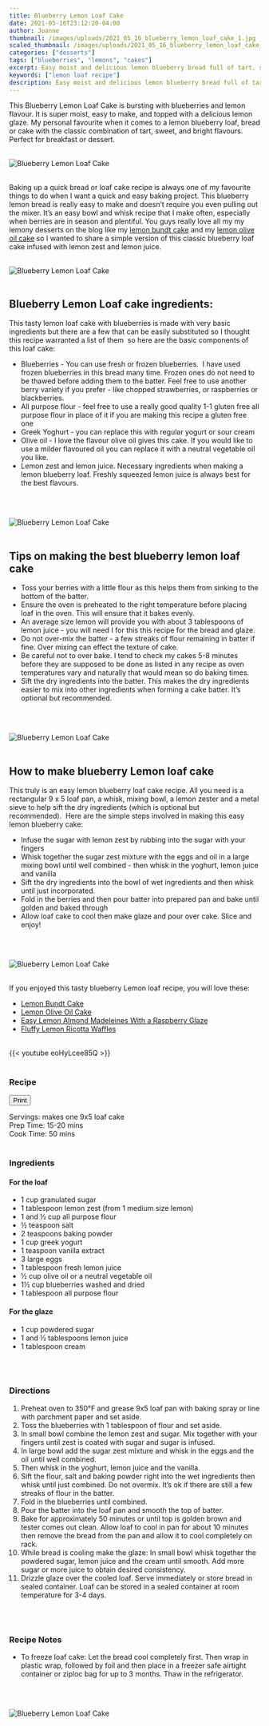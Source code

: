 ```yaml
---
title: Blueberry Lemon Loaf Cake
date: 2021-05-16T23:12:20-04:00
author: Joanne
thumbnail: /images/uploads/2021_05_16_blueberry_lemon_loaf_cake_1.jpg
scaled_thumbnail: /images/uploads/2021_05_16_blueberry_lemon_loaf_cake_0.jpg
categories: ["desserts"]
tags: ["blueberries", "lemons", "cakes"]
excerpt: Easy moist and delicious lemon blueberry bread full of tart, sweet and bright flavours 
keywords: ["lemon loaf recipe"]
description: Easy moist and delicious lemon blueberry bread full of tart, sweet and bright flavours 
---
```

<span class="blog-text">

This Blueberry Lemon Loaf Cake is bursting with blueberries and lemon flavour. It is super moist, easy to make, and topped with a delicious lemon glaze. My personal favourite when it comes to a lemon blueberry loaf, bread or cake with the classic combination of tart, sweet, and bright flavours. Perfect for breakfast or dessert.  
</br>
</br>

![Blueberry Lemon Loaf Cake](/images/uploads/2021_05_16_blueberry_lemon_loaf_cake_2.jpg)
</br>
</br>

Baking up a quick bread or loaf cake recipe is always one of my favourite things to do when I want a quick and easy baking project. This blueberry lemon bread is really easy to make and doesn’t require you even pulling out the mixer. It’s an easy bowl and whisk recipe that I make often, especially when berries are in season and plentiful. You guys really love all my my lemony desserts on the blog like my [lemon bundt cake](https://www.oliveandmango.com/lemon-bundt-cake) and my [lemon olive oil cake](https://www.oliveandmango.com/lemon-olive-oil-cake) so I wanted to share a simple version of this classic blueberry loaf cake infused with lemon zest and lemon juice. 
</br>
</br>

![Blueberry Lemon Loaf Cake](/images/uploads/2021_05_16_blueberry_lemon_loaf_cake_3.jpg)
</br>
</br>

## Blueberry Lemon Loaf cake ingredients: 
This tasty lemon loaf cake with blueberries is made with very basic ingredients but there are a few that can be easily substituted so I thought this recipe warranted a list of them  so here are the basic components of this loaf cake: 
* Blueberries - You can use fresh or frozen blueberries.  I have used frozen blueberries in this bread many time. Frozen ones do not need to be thawed before adding them to the batter. Feel free to use another berry variety if you prefer - like chopped strawberries, or raspberries or blackberries. 
* All purpose flour - feel free to use a really good quality 1-1 gluten free all purpose flour in place of it if you are making this recipe a gluten free one 
* Greek Yoghurt - you can replace this with regular yogurt or sour cream 
* Olive oil - I love the flavour olive oil gives this cake. If you would like to use a milder flavoured oil you can replace it with a neutral vegetable oil you like. 
* Lemon zest and lemon juice. Necessary ingredients when making a lemon blueberry loaf. Freshly squeezed lemon juice is always best for the best flavours. 
</br>
</br>

![Blueberry Lemon Loaf Cake](/images/uploads/2021_05_16_blueberry_lemon_loaf_cake_4.jpg)
</br>
</br>

## Tips on making the best blueberry lemon loaf cake 
* Toss your berries with a little flour as this helps them from sinking to the bottom of the batter. 
* Ensure the oven is preheated to the right temperature before placing loaf in the oven. This will ensure that it bakes evenly. 
* An average size lemon will provide you with about 3 tablespoons of lemon juice - you will need I for this this recipe for the bread and glaze. 
* Do not over-mix the batter - a few streaks of flour remaining in batter if fine. Over mixing can effect the texture of cake. 
* Be careful not to over bake. I tend to check my cakes 5-8 minutes before they are supposed to be done as listed in any recipe as oven temperatures vary and naturally that would mean so do baking times. 
* Sift the dry ingredients into the batter. This makes the dry ingredients easier to mix into other ingredients when forming a cake batter. It’s optional but recommended. 
</br>
</br>

![Blueberry Lemon Loaf Cake](/images/uploads/2021_05_16_blueberry_lemon_loaf_cake_5.jpg)
</br>
</br>

## How to make blueberry Lemon loaf cake
This truly is an easy lemon blueberry loaf cake recipe. All you need is a rectangular 9 x 5 loaf pan, a whisk, mixing bowl, a lemon zester and a metal sieve to help sift the dry ingredients (which is optional but recommended).  Here are the simple steps involved in making this easy lemon blueberry cake: 
* Infuse the sugar with lemon zest by rubbing into the sugar with your fingers 
* Whisk together the sugar zest mixture with the eggs and oil in a large mixing bowl until well combined - then whisk in the yoghurt, lemon juice and vanilla
* Sift the dry ingredients into the bowl of wet ingredients and then whisk until just incorporated. 
* Fold in the berries and then pour batter into prepared pan and bake until golden and baked through 
* Allow loaf cake to cool then make glaze and pour over cake. Slice and enjoy! 
</br>
</br>

![Blueberry Lemon Loaf Cake](/images/uploads/2021_05_16_blueberry_lemon_loaf_cake_6.jpg)
</br>
</br>

If you enjoyed this tasty blueberry Lemon loaf recipe, you will love these:
* <span class="highlight"><a href="https://www.oliveandmango.com/lemon-bundt-cake">Lemon Bundt Cake</a></span>
* <span class="highlight"><a href="https://www.oliveandmango.com/lemon-olive-oil-cake">Lemon Olive Oil Cake</a></span>
* <span class="highlight"><a href="https://www.oliveandmango.com/easy-lemon-almond-madeleines-with-a-raspberry-glaze">Easy Lemon Almond Madeleines With a Raspberry Glaze</a></span>
* <span class="highlight"><a href="https://www.oliveandmango.com/fluffy-lemon-ricotta-waffles">Fluffy Lemon Ricotta Waffles</a></span>

</br>
{{< youtube eoHyLcee85Q >}}
</br>
</br>
</span>

### Recipe
<div print_button><form>
<input type="button" value="Print" class="btn__print" onClick="window.print()">
</form></div>

<div>Servings: <span itemprop="recipeYield">makes one 9x5 loaf cake</div>
<div>Prep Time: <meta itemprop="prepTime" content="PT20M">15-20 mins</div>
<div>Cook Time: <meta itemprop="cookTime" content="PT50M">50 mins</div>
</br>

### Ingredients

#### For the loaf
* <span itemprop="recipeIngredient">1 cup granulated sugar</span>
* <span itemprop="recipeIngredient">1 tablespoon lemon zest (from 1 medium size lemon)</span>
* <span itemprop="recipeIngredient">1 and ½ cup all purpose flour</span>
* <span itemprop="recipeIngredient">½ teaspoon salt</span>
* <span itemprop="recipeIngredient">2 teaspoons baking powder</span>
* <span itemprop="recipeIngredient">1 cup greek yogurt</span>
* <span itemprop="recipeIngredient">1 teaspoon vanilla extract</span>
* <span itemprop="recipeIngredient">3 large eggs</span>
* <span itemprop="recipeIngredient">1 tablespoon fresh lemon juice</span>
* <span itemprop="recipeIngredient">½ cup olive oil or a neutral vegetable oil</span>
* <span itemprop="recipeIngredient">1½ cup blueberries washed and dried</span>
* <span itemprop="recipeIngredient">1 tablespoon all purpose flour</span>

#### For the glaze
* <span itemprop="recipeIngredient">1 cup powdered sugar</span>
* <span itemprop="recipeIngredient">1 and ½ tablespoons lemon juice</span>
* <span itemprop="recipeIngredient">1 tablespoon cream </span>
</br>
</br>

### Directions

1. Preheat oven to 350°F and grease 9x5 loaf pan with baking spray or line with parchment paper and set aside.
2. Toss the blueberries with 1 tablespoon of flour and set aside.  
3. In small bowl combine the lemon zest and sugar. Mix together with your fingers until zest is coated with sugar and sugar is infused. 
4. In large bowl add the sugar zest mixture and whisk in the eggs and the oil until well combined. 
5. Then whisk in the yoghurt, lemon juice and the vanilla.  
6. Sift the flour, salt and baking powder right into the wet ingredients then whisk until just combined. Do not overmix. It’s ok if there are still a few streaks of flour in the batter. 
7. Fold in the blueberries until combined. 
8. Pour the batter into the loaf pan and smooth the top of batter.
9. Bake for approximately 50 minutes or until top is golden brown and tester comes out clean. Allow loaf to cool in pan for about 10 minutes then remove the bread from the pan and allow it to cool completely on rack.
10. While bread is cooling make the glaze: In small bowl whisk together the powdered sugar, lemon juice and the cream until smooth. Add more sugar or more juice to obtain desired consistency.
11. Drizzle glaze over the cooled loaf. Serve immediately or store bread in sealed container. Loaf can be stored in a sealed container at room temperature for 3-4 days.
</br>
</br>

### Recipe Notes
* To freeze loaf cake: Let the bread cool completely first. Then wrap in plastic wrap, followed by foil and then place in a freezer safe airtight container or ziploc bag for up to 3 months. Thaw in the refrigerator.
</br>
</br>

![Blueberry Lemon Loaf Cake](/images/uploads/2021_05_16_blueberry_lemon_loaf_cake_7.jpg)